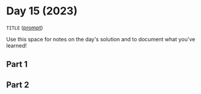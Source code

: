 # Day 15 (2023)

`TITLE` ([prompt](https://adventofcode.com/2023/day/15))

Use this space for notes on the day's solution and to document what you've learned!

## Part 1

## Part 2

